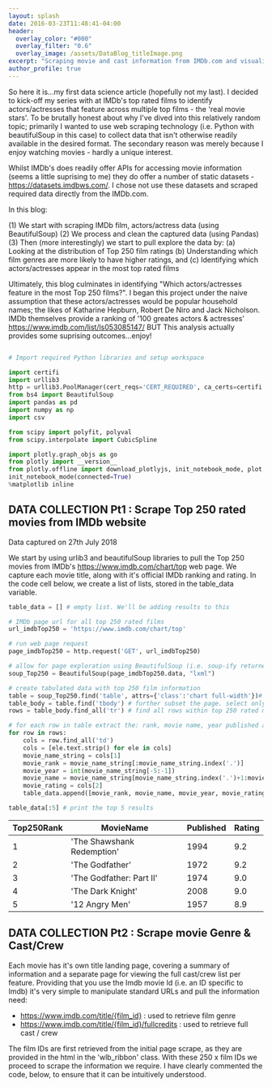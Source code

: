 ```yaml
---
layout: splash
date: 2016-03-23T11:48:41-04:00
header:
  overlay_color: "#000"
  overlay_filter: "0.6"
  overlay_image: /assets/DataBlog_titleImage.png
excerpt: "Scraping movie and cast information from IMDb.com and visualising most featured actors/actresses, with BeautifulSoup, Pandas and Plotly"
author_profile: true
---
```


So here it is...my first data science article (hopefully not my last). I decided to kick-off my series with at IMDb's top rated films to identify actors/actresses that feature across multiple top films - the 'real movie stars'. To be brutally honest about why I've dived into this relatively random topic; primarily I wanted to use web scraping technology (i.e. Python with beautifulSoup in this case) to collect data that isn't otherwise readily available in the desired format. The secondary reason was merely because I enjoy watching movies - hardly a unique interest.

Whilst IMDb's does readily offer APIs for accessing movie information (seems a little suprising to me) they do offer a number of static datasets - https://datasets.imdbws.com/. I chose not use these datasets and scraped required data directly from the IMDb.com.

In this blog:

  (1) We start with scraping IMDb film, actors/actress data (using BeautifulSoup)
  (2) We process and clean the captured data (using Pandas)
  (3) Then (more interestingly) we start to pull explore the data by:
    (a) Looking at the distribution of Top 250 film ratings
    (b) Understanding which film genres are more likely to have higher ratings, and
    (c) Identifying which actors/actresses appear in the most top rated films

Ultimately, this blog culminates in identifying "Which actors/actresses feature in the most Top 250 films?". I began this project under the naive assumption that these actors/actresses would be popular household names; the likes of Katharine Hepburn, Robert De Niro and Jack Nicholson. IMDb themselves provide a ranking of '100 greates actors & actresses' https://www.imdb.com/list/ls053085147/ BUT This analysis actually provides some suprising outcomes...enjoy!


``` python

# Import required Python libraries and setup workspace

import certifi
import urllib3
http = urllib3.PoolManager(cert_reqs='CERT_REQUIRED', ca_certs=certifi.where())
from bs4 import BeautifulSoup
import pandas as pd
import numpy as np
import csv

from scipy import polyfit, polyval
from scipy.interpolate import CubicSpline

import plotly.graph_objs as go
from plotly import __version__
from plotly.offline import download_plotlyjs, init_notebook_mode, plot, iplot
init_notebook_mode(connected=True)
%matplotlib inline

```

## DATA COLLECTION Pt1 : Scrape Top 250 rated movies from IMDb website

Data captured on 27th July 2018

We start by using urlib3 and beautifulSoup libraries to pull the Top 250 movies from IMDb's https://www.imdb.com/chart/top web page. We capture each movie title, along with it's official IMDb ranking and rating. In the code cell below, we create a list of lists, stored in the table_data variable.

``` python
table_data = [] # empty list. We'll be adding results to this

# IMDb page url for all top 250 rated films
url_imdbTop250 = 'https://www.imdb.com/chart/top'

# run web page request
page_imdbTop250 = http.request('GET', url_imdbTop250)

# allow for page exploration using BeautifulSoup (i.e. soup-ify returned webpage)
soup_Top250 = BeautifulSoup(page_imdbTop250.data, "lxml")

# create tabulated data with top 250 film information
table = soup_Top250.find('table', attrs={'class':'chart full-width'})# select the <table ...> that contains the ranked movies
table_body = table.find('tbody') # further subset the page. select only the table body
rows = table_body.find_all('tr') # find all rows within top 250 rated movies table

# for each row in table extract the: rank, movie name, year published and Imdb rating
for row in rows:
    cols = row.find_all('td')
    cols = [ele.text.strip() for ele in cols]
    movie_name_string = cols[1]
    movie_rank = movie_name_string[:movie_name_string.index('.')] 
    movie_year = int(movie_name_string[-5:-1])
    movie_name = movie_name_string[movie_name_string.index('.')+1:movie_name_string.index('(')].strip()
    movie_rating = cols[2]
    table_data.append([movie_rank, movie_name, movie_year, movie_rating])

table_data[:5] # print the top 5 results

```

Top250Rank | MovieName | Published | Rating
---------- | --------- | --------- | ------
1|'The Shawshank Redemption'|1994|9.2
2|'The Godfather'|1972|9.2
3|'The Godfather: Part II'|1974|9.0
4|'The Dark Knight'|2008|9.0
5|'12 Angry Men'|1957|8.9


## DATA COLLECTION Pt2 : Scrape movie Genre & Cast/Crew

Each movie has it's own title landing page, covering a summary of information and a separate page for viewing the full cast/crew list per feature. Providing that you use the Imdb movie Id (i.e. an ID specific to Imdb) it's very simple to manipulate standard URLs and pull the information need:

- https://www.imdb.com/title/{film_id} : used to retrieve film genre
- https://www.imdb.com/title/{film_id}/fullcredits : used to retrieve full cast / crew

The film IDs are first retrieved from the initial page scrape, as they are provided in the html in the 'wlb_ribbon' class. With these 250 x film IDs we proceed to scrape the information we require. I have clearly commented the code, below, to ensure that it can be intuitively understood.




